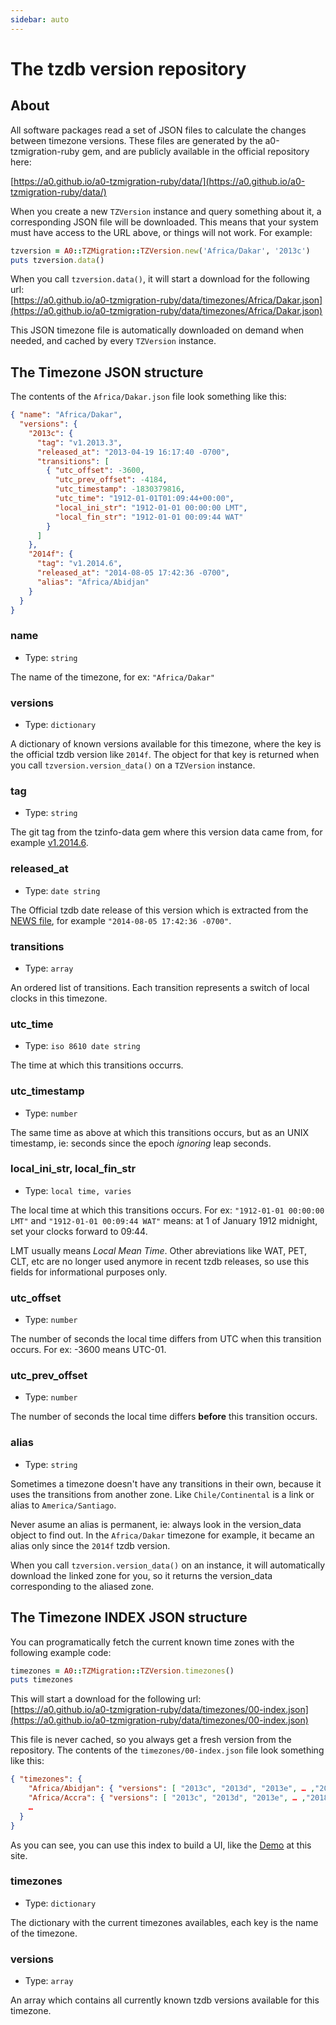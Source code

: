 ```yaml
---
sidebar: auto
---
```


# The tzdb version repository

## About

All software packages read a set of JSON files to calculate the changes between timezone versions. These files are generated by the a0-tzmigration-ruby gem, and are publicly available in the official repository here:

[https://a0.github.io/a0-tzmigration-ruby/data/](https://a0.github.io/a0-tzmigration-ruby/data/)

When you create a new `TZVersion` instance and query something about it, a corresponding JSON file will be downloaded. This means that your system must have access to the URL above, or things will not work. For example:

```ruby
tzversion = A0::TZMigration::TZVersion.new('Africa/Dakar', '2013c')
puts tzversion.data()
```

When you call `tzversion.data()`, it will start a download for the following url: \
[https://a0.github.io/a0-tzmigration-ruby/data/timezones/Africa/Dakar.json](https://a0.github.io/a0-tzmigration-ruby/data/timezones/Africa/Dakar.json)

This JSON timezone file is automatically downloaded on demand when needed, and cached by every `TZVersion` instance.

## The Timezone JSON structure

The contents of the `Africa/Dakar.json` file look something like this:

```json
{ "name": "Africa/Dakar",
  "versions": {
    "2013c": {
      "tag": "v1.2013.3",
      "released_at": "2013-04-19 16:17:40 -0700",
      "transitions": [
        { "utc_offset": -3600,
          "utc_prev_offset": -4184,
          "utc_timestamp": -1830379816,
          "utc_time": "1912-01-01T01:09:44+00:00",
          "local_ini_str": "1912-01-01 00:00:00 LMT",
          "local_fin_str": "1912-01-01 00:09:44 WAT"
        }
      ]
    },
    "2014f": {
      "tag": "v1.2014.6",
      "released_at": "2014-08-05 17:42:36 -0700",
      "alias": "Africa/Abidjan"
    }
  }
}
```

### name

- Type: `string`

The name of the timezone, for ex: `"Africa/Dakar"`

### versions

- Type: `dictionary`

A dictionary of known versions available for this timezone, where the key is the official tzdb version like `2014f`. The object for that key is returned when you call `tzversion.version_data()` on a `TZVersion` instance.

### tag

- Type: `string`

The git tag from the tzinfo-data gem where this version data came from, for example [v1.2014.6](https://github.com/tzinfo/tzinfo-data/tree/v1.2014.6/data).

### released_at

- Type: `date string`

The Official tzdb date release of this version which is extracted from the [NEWS file](https://github.com/tzinfo/tzinfo-data/blob/v1.2016.4/data/NEWS#L817), for example `"2014-08-05 17:42:36 -0700"`.

### transitions

- Type: `array`

An ordered list of transitions. Each transition represents a switch of local clocks in this timezone.

### utc_time

- Type: `iso 8610 date string`

The time at which this transitions occurrs.

### utc_timestamp

- Type: `number`

The same time as above at which this transitions occurs, but as an UNIX timestamp, ie: seconds since the epoch *ignoring* leap seconds.

### local_ini_str, local_fin_str

- Type: `local time, varies`

The local time at which this transitions occurs. For ex: `"1912-01-01 00:00:00 LMT"` and `"1912-01-01 00:09:44 WAT"` means: at 1 of January 1912 midnight, set your clocks forward to 09:44.

LMT usually means *Local Mean Time*. Other abreviations like WAT, PET, CLT, etc are no longer used anymore in recent tzdb releases, so use this fields for informational purposes only.

### utc_offset

- Type: `number`

The number of seconds the local time differs from UTC when this transition occurs. For ex: -3600 means UTC-01.

### utc_prev_offset

- Type: `number`

The number of seconds the local time differs **before** this transition occurs.

### alias

- Type: `string`

Sometimes a timezone doesn't have any transitions in their own, because it uses the transitions from another zone. Like `Chile/Continental` is a link or alias to `America/Santiago`.

Never asume an alias is permanent, ie: always look in the version_data object to find out. In the `Africa/Dakar` timezone for example, it became an alias only since the `2014f` tzdb version.

When you call `tzversion.version_data()` on an instance, it will automatically download the linked zone for you, so it returns the version_data corresponding to the aliased zone.


## The Timezone INDEX JSON structure

You can programatically fetch the current known time zones with the following example code:

```ruby
timezones = A0::TZMigration::TZVersion.timezones()
puts timezones
```

This will start a download for the following url: \
[https://a0.github.io/a0-tzmigration-ruby/data/timezones/00-index.json](https://a0.github.io/a0-tzmigration-ruby/data/timezones/00-index.json)

This file is never cached, so you always get a fresh version from the repository. The contents of the `timezones/00-index.json` file look something like this:

```json
{ "timezones": {
    "Africa/Abidjan": { "versions": [ "2013c", "2013d", "2013e", … ,"2018e"] },
    "Africa/Accra": { "versions": [ "2013c", "2013d", "2013e", … ,"2018e"] },
    …
  }
}
```

As you can see, you can use this index to build a UI, like the [Demo](../demo/) at this site.

### timezones

- Type: `dictionary`

The dictionary with the current timezones availables, each key is the name of the timezone.

### versions

- Type: `array`

An array which contains all currently known tzdb versions available for this timezone.
